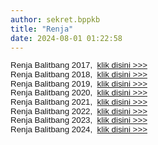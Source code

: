 ```yaml
---
author: sekret.bppkb
title: "Renja"
date: 2024-08-01 01:22:58
---
```

<p style="margin: 0cm; line-height: 1.1;"><span style="font-family: arial, helvetica, sans-serif; font-size: 10pt;"><span style="vertical-align: inherit;"><span style="vertical-align: inherit;"><span style="vertical-align: inherit;"><span style="vertical-align: inherit;"><span style="vertical-align: inherit;"><span style="vertical-align: inherit;">Renja Balitbang 2017,&nbsp; </span></span></span></span></span></span><a href="https://drive.google.com/file/d/1JIZxr0p_d54wKe-g4PGVNC1ZIeDylbPW/view?usp=sharing"><span style="vertical-align: inherit;"><span style="vertical-align: inherit;"><span style="vertical-align: inherit;"><span style="vertical-align: inherit;"><span style="vertical-align: inherit;"><span style="vertical-align: inherit;">klik disini &gt;&gt;&gt;</span></span></span></span></span></span></a></span></p>

<p style="margin: 0cm; line-height: 1.1;"><span style="font-family: arial, helvetica, sans-serif; font-size: 10pt;"><span style="vertical-align: inherit;"><span style="vertical-align: inherit;"><span style="vertical-align: inherit;"><span style="vertical-align: inherit;"><span style="vertical-align: inherit;"><span style="vertical-align: inherit;">Renja Balitbang 2018,&nbsp; </span></span></span></span></span></span><a href="https://drive.google.com/file/d/1DgjhxiXCk7sXgRwHAOK0w1KScLHHbmtv/view?usp=sharing"><span style="vertical-align: inherit;"><span style="vertical-align: inherit;"><span style="vertical-align: inherit;"><span style="vertical-align: inherit;"><span style="vertical-align: inherit;"><span style="vertical-align: inherit;">klik disini &gt;&gt;&gt;</span></span></span></span></span></span></a></span></p>

<p style="margin: 0cm; line-height: 1.1;"><span style="font-family: arial, helvetica, sans-serif; font-size: 10pt;"><span style="vertical-align: inherit;"><span style="vertical-align: inherit;"><span style="vertical-align: inherit;"><span style="vertical-align: inherit;"><span style="vertical-align: inherit;"><span style="vertical-align: inherit;">Renja Balitbang 2019,&nbsp; </span></span></span></span></span></span><a href="https://drive.google.com/file/d/1I1z_Qbi709ot39wWJZjTn0_n5vzEXT_t/view?usp=sharing"><span style="vertical-align: inherit;"><span style="vertical-align: inherit;"><span style="vertical-align: inherit;"><span style="vertical-align: inherit;"><span style="vertical-align: inherit;"><span style="vertical-align: inherit;">klik disini &gt;&gt;&gt;</span></span></span></span></span></span></a></span></p>

<p style="margin: 0cm; line-height: 1.1;"><span style="font-family: arial, helvetica, sans-serif; font-size: 10pt;"><span style="vertical-align: inherit;"><span style="vertical-align: inherit;"><span style="vertical-align: inherit;"><span style="vertical-align: inherit;"><span style="vertical-align: inherit;"><span style="vertical-align: inherit;">Renja Balitbang 2020,&nbsp; </span></span></span></span></span></span><a href="https://drive.google.com/file/d/1jm1YCZgXVfEQa9vOo1IBOa5QvZvYIW0d/view?usp=sharing"><span style="vertical-align: inherit;"><span style="vertical-align: inherit;"><span style="vertical-align: inherit;"><span style="vertical-align: inherit;"><span style="vertical-align: inherit;"><span style="vertical-align: inherit;">klik disini &gt;&gt;&gt;</span></span></span></span></span></span></a></span></p>

<p style="margin: 0cm; line-height: 1.1;"><span style="font-family: arial, helvetica, sans-serif; font-size: 10pt;"><span style="vertical-align: inherit;"><span style="vertical-align: inherit;"><span style="vertical-align: inherit;"><span style="vertical-align: inherit;"><span style="vertical-align: inherit;"><span style="vertical-align: inherit;">Renja Balitbang 2021,&nbsp; </span></span></span></span></span></span><a href="https://drive.google.com/file/d/1euVFUuRztLzbTtGKjn7wZdcmqMrOkqaf/view?usp=sharing"><span style="vertical-align: inherit;"><span style="vertical-align: inherit;"><span style="vertical-align: inherit;"><span style="vertical-align: inherit;"><span style="vertical-align: inherit;"><span style="vertical-align: inherit;">klik disini &gt;&gt;&gt;</span></span></span></span></span></span></a></span></p>

<p style="margin: 0cm; line-height: 1.1;"><span style="font-family: arial, helvetica, sans-serif; font-size: 10pt;"><span style="vertical-align: inherit;"><span style="vertical-align: inherit;"><span style="vertical-align: inherit;"><span style="vertical-align: inherit;"><span style="vertical-align: inherit;"><span style="vertical-align: inherit;">Renja Balitbang 2022,&nbsp; </span></span></span></span></span></span><a href="https://drive.google.com/file/d/1WLeJ2mqCKDh69caNy-OMpm_nUmNikB0Z/view?usp=sharing"><span style="vertical-align: inherit;"><span style="vertical-align: inherit;"><span style="vertical-align: inherit;"><span style="vertical-align: inherit;"><span style="vertical-align: inherit;"><span style="vertical-align: inherit;">klik disini &gt;&gt;&gt;</span></span></span></span></span></span></a></span></p>

<p style="margin: 0cm; line-height: 1.1;"><span style="font-family: arial, helvetica, sans-serif; font-size: 10pt;"><span style="vertical-align: inherit;"><span style="vertical-align: inherit;"><span style="vertical-align: inherit;"><span style="vertical-align: inherit;"><span style="vertical-align: inherit;"><span style="vertical-align: inherit;">Renja Balitbang 2023,&nbsp; </span></span></span></span></span></span><a href="https://drive.google.com/file/d/1-NGAOG7VUaoqb5Q0gQBZ_7e6QWcMva8D/view?usp=sharing"><span style="vertical-align: inherit;"><span style="vertical-align: inherit;"><span style="vertical-align: inherit;"><span style="vertical-align: inherit;"><span style="vertical-align: inherit;"><span style="vertical-align: inherit;">klik disini &gt;&gt;&gt;</span></span></span></span></span></span></a></span></p>

<p style="margin: 0cm; line-height: 1.1;"><span style="font-family: arial, helvetica, sans-serif; font-size: 10pt;"><span style="vertical-align: inherit;"><span style="vertical-align: inherit;"><span style="vertical-align: inherit;"><span style="vertical-align: inherit;"><span style="vertical-align: inherit;"><span style="vertical-align: inherit;">Renja Balitbang 2024,&nbsp; </span></span></span></span></span></span><a href="https://drive.google.com/file/d/15rhnZCQRUOMPbpX8wJt_FRQRI4YhrLSz/view?usp=sharing"><span style="vertical-align: inherit;"><span style="vertical-align: inherit;"><span style="vertical-align: inherit;"><span style="vertical-align: inherit;"><span style="vertical-align: inherit;"><span style="vertical-align: inherit;">klik disini &gt;&gt;&gt;</span></span></span></span></span></span></a></span></p>

<p style="margin: 0cm; line-height: 1.1;"><span style="font-size: 10pt; font-family: arial, helvetica, sans-serif;">&nbsp;</span></p>
